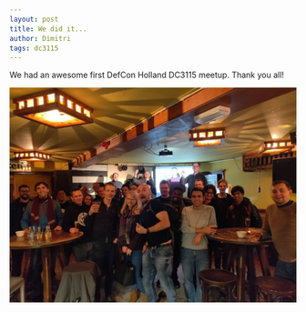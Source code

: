 ```yaml
---
layout: post
title: We did it...
author: Dimitri 
tags: dc3115
---
```

We had an awesome first DefCon Holland DC3115 meetup. Thank you all!

![DC3115 meetup picture](/assets/images/dc3115_meetup_1.jpg)